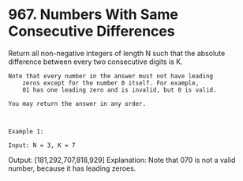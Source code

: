 # 967. Numbers With Same Consecutive Differences

Return all non-negative integers of length N such that the
        absolute difference between every two consecutive digits is K.

    Note that every number in the answer must not have leading
        zeros except for the number 0 itself. For example,
        01 has one leading zero and is invalid, but 0 is valid.

    You may return the answer in any order.

     

    Example 1:

    Input: N = 3, K = 7
Output: [181,292,707,818,929]
Explanation: Note that 070 is not a valid number, because it has leading zeroes.
